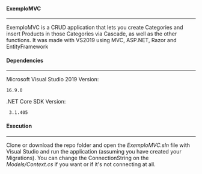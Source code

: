 #### ExemploMVC

***

ExemploMVC is a CRUD application that lets you create Categories and insert Products in those Categories via Cascade, as well as the other functions. It was made with VS2019 using MVC, ASP.NET, Razor and EntityFramework

#### Dependencies

***

Microsoft Visual Studio 2019 Version:

``` 16.9.0 ```

.NET Core SDK Version:

``` 3.1.405```

#### Execution

***

Clone or download the repo folder and open the *ExemploMVC.sln* file with Visual Studio and run the application (assuming you have created your Migrations). You can change the ConnectionString on the *Models/Context.cs* if you want or if it's not connecting at all.
